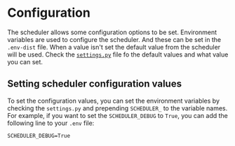 # Configuration

The scheduler allows some configuration options to be set. Environment
variables are used to configure the scheduler. And these can be set in the
`.env-dist` file. When a value isn't set the default value from the scheduler
will be used. Check the [`settings.py`](../scheduler/config/settings.py) file
fo the default values and what value you can set.

## Setting scheduler configuration values

To set the configuration values, you can set the environment variables by
checking the `settings.py` and prepending `SCHEDULER_` to the variable
names. For example, if you want to set the `SCHEDULER_DEBUG` to `True`, you
can add the following line to your `.env` file:

```env
SCHEDULER_DEBUG=True
```
